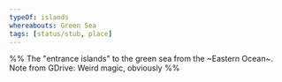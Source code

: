 ```yaml
---
typeOf: islands
whereabouts: Green Sea
tags: [status/stub, place]
---
```



%%
The "entrance islands" to the green sea from the ~Eastern Ocean~. Note from GDrive:  Weird magic, obviously
%%
